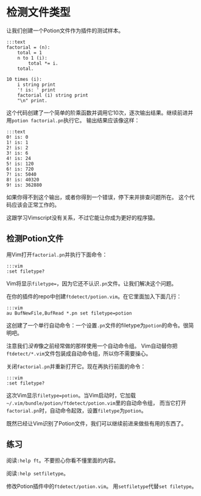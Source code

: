 检测文件类型
===================

让我们创建一个Potion文件作为插件的测试样本。

    :::text
    factorial = (n):
        total = 1
        n to 1 (i):
            total *= i.
        total.

    10 times (i):
        i string print
        '! is: ' print
        factorial (i) string print
        "\n" print.

这个代码创建了一个简单的阶乘函数并调用它10次，逐次输出结果。继续前进并用`potion factorial.pn`执行它。
输出结果应该像这样：

    :::text
    0! is: 0
    1! is: 1
    2! is: 2
    3! is: 6
    4! is: 24
    5! is: 120
    6! is: 720
    7! is: 5040
    8! is: 40320
    9! is: 362880

如果你得不到这个输出，或者你得到一个错误，停下来并排查问题所在。
这个代码应该会正常工作的。

这跟学习Vimscript没有关系，不过它能让你成为更好的程序猿。

检测Potion文件
----------------------

用Vim打开`factorial.pn`并执行下面命令：

    :::vim
    :set filetype?

Vim将显示`filetype=`，因为它还不认识`.pn`文件。让我们解决这个问题。

在你的插件的repo中创建`ftdetect/potion.vim`。在它里面加入下面几行：

    :::vim
    au BufNewFile,BufRead *.pn set filetype=potion

这创建了一个单行自动命令：一个设置`.pn`文件的filetype为`potion`的命令。很简明吧。

注意我们*没有*像之前经常做的那样使用一个自动命令组。
Vim自动替你把`ftdetect/*.vim`文件包装成自动命令组，所以你不需要操心。

关闭`factorial.pn`并重新打开它。现在再执行前面的命令：

    :::vim
    :set filetype?

这次Vim显示`filetype=potion`。当Vim启动时，它加载`~/.vim/bundle/potion/ftdetect/potion.vim`里的自动命令组，
而当它打开`factorial.pn`时，自动命令起效，设置`filetype`为`potion`。

既然已经让Vim识别了Potion文件，我们可以继续前进来做些有用的东西了。

练习
---------

阅读`:help ft`。不要担心你看不懂里面的内容。

阅读`:help setfiletype`。

修改Potion插件中的`ftdetect/potion.vim`。
用`setfiletype`代替`set filetype`。
